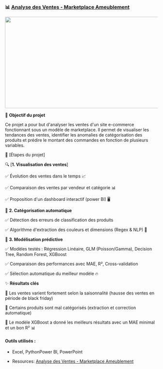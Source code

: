### 📊 [Analyse des Ventes - Marketplace Ameublement](https://github.com/Samadkod/Cat-gorisation-de-produits/blob/main/Cat%C3%A9gorisation%20%26%20Extraction%20de%20caract%C3%A9ristiques%20de%20produits%20%C3%A0%20partir%20du%20texte..ipynb)

<p align="center">
  <img src="https://www.bedeo.fr/wp-content/uploads/2024/03/tof-ecommerce.jpg" width="1000" height="300" />
</p>

🚀 **Objectif du projet**

Ce projet a pour but d'analyser les ventes d'un site e-commerce fonctionnant sous un modèle de marketplace. Il permet de visualiser les tendances des ventes, identifier les anomalies de catégorisation des produits et prédire le montant des commandes en fonction de plusieurs variables.


📌 [Étapes du projet]

🔍 [**1. Visualisation des ventes**]

✅ Évolution des ventes dans le temps 📈

✅ Comparaison des ventes par vendeur et catégorie 📊

✅ Proposition d'un dashboard interactif  (power BI) 🖥️

🤖 **2. Catégorisation automatique**

✅ Détection des erreurs de classification des produits

✅ Algorithme d'extraction des couleurs et dimensions (Regex & NLP) 🎨

🔢 **3. Modélisation prédictive**

✅ Modèles testés : Régression Linéaire, GLM (Poisson/Gamma), Decision Tree, Random Forest, XGBoost

✅ Comparaison des performances avec MAE, R², Cross-validation

✅ Sélection automatique du meilleur modèle 🔥

✨ **Résultats clés**

📍 Les ventes varient fortement selon la saisonnalité (hausse des ventes en période de black friday)

📍 Certains produits sont mal catégorisés (extraction et correction automatique)

📍 Le modèle XGBoost a donné les meilleurs résultats avec un MAE minimal et un bon R² 📊

#### Outils utilisés :
- Excel, PythonPower BI, PowerPoint

- Resources: [Analyse des Ventes - Marketplace Ameublement](https://github.com/Samadkod/Cat-gorisation-de-produits/blob/main/Cat%C3%A9gorisation%20%26%20Extraction%20de%20caract%C3%A9ristiques%20de%20produits%20%C3%A0%20partir%20du%20texte..ipynb)
